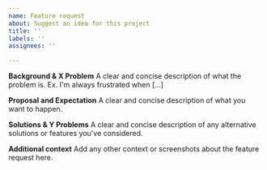 ```yaml
---
name: Feature request
about: Suggest an idea for this project
title: ''
labels: ''
assignees: ''

---
```


**Background & X Problem**
A clear and concise description of what the problem is. Ex. I'm always frustrated when [...]

**Proposal and Expectation**
A clear and concise description of what you want to happen.

**Solutions & Y Problems**
A clear and concise description of any alternative solutions or features you've considered.

**Additional context**
Add any other context or screenshots about the feature request here.
